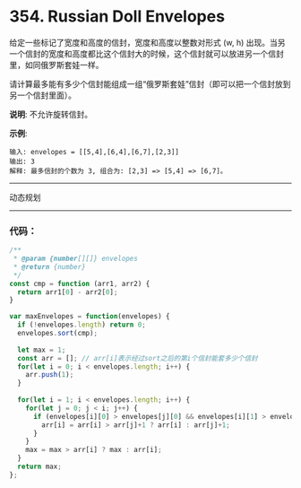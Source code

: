 # 354. Russian Doll Envelopes

给定一些标记了宽度和高度的信封，宽度和高度以整数对形式 (w, h) 出现。当另一个信封的宽度和高度都比这个信封大的时候，这个信封就可以放进另一个信封里，如同俄罗斯套娃一样。

请计算最多能有多少个信封能组成一组“俄罗斯套娃”信封（即可以把一个信封放到另一个信封里面）。

**说明**:
不允许旋转信封。

**示例**:
```
输入: envelopes = [[5,4],[6,4],[6,7],[2,3]]
输出: 3 
解释: 最多信封的个数为 3, 组合为: [2,3] => [5,4] => [6,7]。
```

--- 
动态规划

---

### 代码：
```js
/**
 * @param {number[][]} envelopes
 * @return {number}
 */
const cmp = function (arr1, arr2) {
  return arr1[0] - arr2[0];
}

var maxEnvelopes = function(envelopes) {
  if (!envelopes.length) return 0;
  envelopes.sort(cmp);
  
  let max = 1;
  const arr = []; // arr[i]表示经过sort之后的第i个信封能套多少个信封
  for(let i = 0; i < envelopes.length; i++) {
    arr.push(1);
  }
  
  for(let i = 1; i < envelopes.length; i++) {
    for(let j = 0; j < i; j++) {
      if (envelopes[i][0] > envelopes[j][0] && envelopes[i][1] > envelopes[j][1]) {
        arr[i] = arr[i] > arr[j]+1 ? arr[i] : arr[j]+1;
      }
    }
    max = max > arr[i] ? max : arr[i];
  }
  return max;
};
```